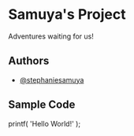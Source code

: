 # Samuya's Project
Adventures waiting for us!

## Authors
* [@stephaniesamuya](https://github.com/stephaniesamuya/ipt101b_samuya.git)

## Sample Code
printf( 'Hello World!' );
